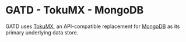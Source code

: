 GATD - TokuMX - MongoDB
==============

GATD uses [TokuMX](http://www.tokutek.com/tokumx-for-mongodb/), an API-compatible
replacement for 
[MongoDB](http://www.mongodb.org/) as its primary underlying data store.

